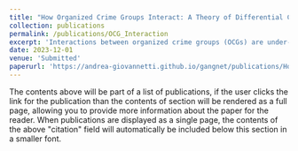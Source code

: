 ```yaml
---
title: "How Organized Crime Groups Interact: A Theory of Differential Cooperation"
collection: publications
permalink: /publications/OCG_Interaction
excerpt: 'Interactions between organized crime groups (OCGs) are under-explored in the literature. We study the determinants of cooperative interactions among OCGs operating in Merseyside (UK) using the complete crime dataset integrated with neighborhood-level socio-economic data and sentencing outcomes.'
date: 2023-12-01
venue: 'Submitted'
paperurl: 'https://andrea-giovannetti.github.io/gangnet/publications/How_OCG_Interact.pdf' 
---
```


The contents above will be part of a list of publications, if the user clicks the link for the publication than the contents of section will be rendered as a full page, allowing you to provide more information about the paper for the reader. When publications are displayed as a single page, the contents of the above "citation" field will automatically be included below this section in a smaller font.
